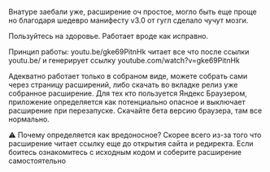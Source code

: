 Внатуре заебали уже, расширение оч простое, могло быть еще проще но благодаря шедевро манифесту v3.0 от гугл сделало чучут мозги.

Пользуйтесь на здоровье. Работает вроде как исправно.

Принцип работы:
youtu.be/gke69PitnHk читает все что после ссылки youtu.be/ и генерирует ссылку youtube.com/watch?v=gke69PitnHk

Адекватно работает только в собраном виде, можете собрать сами через страницу расширений, либо скачать во вкладке релиз уже собранное расширение.
Для тех кто пользуется Яндекс Браузером, приложение определяется как потенциально опасное и выключает расширение при перезапуске. Скачайте бета версию браузера, там все нормально.

⚠️ Почему определяется как вредоносное?
Скорее всего из-за того что расширение читает ссылку еще до открытия сайта и редиректа. Если боитесь ознакомитесь с исходным кодом и соберите расширение самостоятельно
